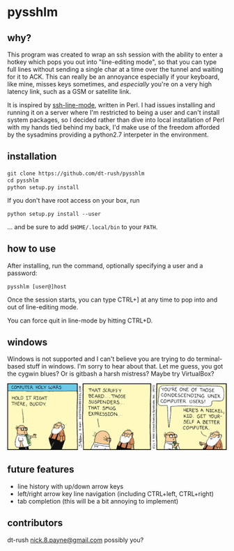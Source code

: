 pysshlm
===

## why?

This program was created to wrap an ssh session with the ability to enter a hotkey which pops you out into "line-editing mode", so that you can type full lines without sending a single char at a time over the tunnel and waiting for it to ACK. This can really be an annoyance especially if your keyboard, like mine, misses keys sometimes, and *especially* you're on a very high latency link, such as a GSM or satellite link.

It is inspired by [ssh-line-mode](https://github.com/mnalis/ssh-line-mode/), written in Perl. I had issues installing and running it on a server where I'm restricted to being a user and can't install system packages, so I decided rather than dive into local installation of Perl with my hands tied behind my back, I'd make use of the freedom afforded by the sysadmins providing a python2.7 interpeter in the environment.

## installation

```
git clone https://github.com/dt-rush/pysshlm
cd pysshlm
python setup.py install
```
If you don't have root access on your box, run 
```
python setup.py install --user
```
... and be sure to add `$HOME/.local/bin` to your `PATH`.

## how to use

After installing, run the command, optionally specifying a user and a password:

    pysshlm [user@]host

Once the session starts, you can type CTRL+] at any time to pop into and out of line-editing mode.

You can force quit in line-mode by hitting CTRL+D.

## windows

Windows is not supported and I can't believe you are trying to do terminal-based stuff in windows. I'm sorry to hear about that. Let me guess, you got the cygwin blues? Or is gitbash a harsh mistress? Maybe try VirtualBox? 

![Yep.](/images/linuxftw.gif?raw=true)

## future features

* line history with up/down arrow keys 
* left/right arrow key line navigation (including CTRL+left, CTRL+right)
* tab completion (this will be a bit annoying to implement)

## contributors

dt-rush <nick.8.payne@gmail.com>
possibly you?
